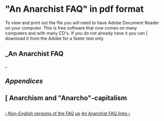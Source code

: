 # "An Anarchist FAQ" in pdf format

To view and print out the file you will need to have Adobe Document Reader on
your computer. This is free software that now comes on many computers and with
many CD's. If you do not already have it you can [ download it from the Adobe
for a faster text only

## _An Anarchist FAQ  
_


## _Appendices_

## [ Anarchism and "Anarcho"-capitalism

###



##


###



###



[‹ Non-English versions of the FAQ](translations.md "Go to previous page")
[up](index.md "Go to parent page") [An Anarchist FAQ links ›](links.md "Go
to next page")

